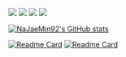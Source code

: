<!-- ### 🌱🌱🌱 -->

<!--
**NaJaeMin92/NaJaeMin92** is a ✨ _special_ ✨ repository because its `README.md` (this file) appears on your GitHub profile.

Here are some ideas to get you started:

- 🔭 I’m currently working on ...
- 🌱 I’m currently learning ...
- 👯 I’m looking to collaborate on ...
- 🤔 I’m looking for help with ...
- 💬 Ask me about ...
- 📫 How to reach me: ...
- 😄 Pronouns: ...
- ⚡ Fun fact: ...
-->

<img src="https://img.shields.io/badge/Python-3766AB?style=flat-square&logo=Python&logoColor=white"/></a>
<img src="https://img.shields.io/badge/PyTorch-EE4C2C?style=flat-square&logo=PyTorch&logoColor=white"/></a>
<img src="https://img.shields.io/badge/OpenCV-5C3EE8?style=flat-square&logo=OpenCV&logoColor=white"/></a>
<img src="https://img.shields.io/badge/Transfer Learning-7E4DD2?style=flat-square&logo=Aiqfome&logoColor=white"/></a>

[![NaJaeMin92's GitHub stats](https://github-readme-stats.zohan.tech/api?username=NaJaeMin92&count_private=true&hide=prs,issues,contribs&show=reviews,discussions_started,discussions_answered,prs_merged,prs_merged_percentage&show_icons=true&include_all_commits=true&theme=slateorange)](https://github.com/NaJaeMin92)

[![Readme Card](https://github-readme-stats.zohan.tech/api/pin/?username=NaJaeMin92&repo=FixBi&&theme=slateorange&langs_count=8&show_owner=True)](https://github.com/NaJaeMin92/FixBi)
[![Readme Card](https://github-readme-stats.zohan.tech/api/pin/?username=NaJaeMin92&repo=CoVi&&theme=slateorange&langs_count=8&show_owner=True)](https://github.com/NaJaeMin92/CoVi)
